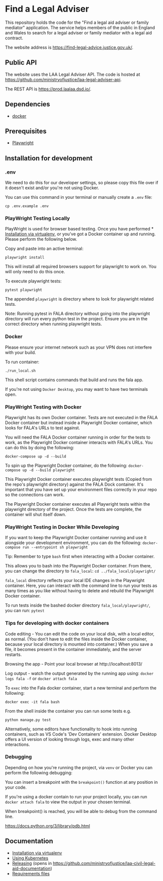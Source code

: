 # Find a Legal Adviser

This repository holds the code for the "Find a legal aid adviser or family mediator" application. The service helps members of the public in England and Wales to search for a legal adviser or family mediator with a legal aid contract.

The website address is https://find-legal-advice.justice.gov.uk/.

## Public API

The website uses the LAA Legal Adviser API. The code is hosted at https://github.com/ministryofjustice/laa-legal-adviser-api.

The REST API is https://prod.laalaa.dsd.io/.

## Dependencies
- [docker](https://www.docker.com/)

## Prerequisites
- [Playwright](https://playwright.dev/python/) 

## Installation for development

### .env

We need to do this for our developer settings, so please copy this file over if it doesn't exist and/or you're not using Docker. 

You can use this command in your terminal or manually create a `.env` file: 

`cp .env.example .env` 

### PlayWright Testing Locally

PlayWright is used for browser based testing. Once you have performed * [Installation via virtualenv,](docs/virtual-env.md) or you've
got a Docker container up and running. Please perform the following below.

Copy and paste into an active terminal:

`playwright install`

This will install all required browsers support for playwright to work on. You will only need to do this once.

To execute playwright tests:

`pytest playwright`

The appended `playwright` is directory where to look for playwright related tests.

Note: Running pytest in FALA directory without going into the playwright directory will run every python test in the 
project. Ensure you are in the correct directory when running playwright tests.

### Docker

Please ensure your internet network such as your VPN does not interfere with your build.

To run container:

`./run_local.sh`

This shell script contains commands that build and runs the fala app.

If you're not using `Docker Desktop`, you may want to have two terminals open.

### PlayWright Testing with Docker

Playwright has its own Docker container. Tests are not executed in the FALA Docker container but instead inside a 
Playwright Docker container, which looks for FALA's URLs to test against.

You will need the FALA Docker container running in order for the tests to work, as the Playwright Docker container 
interacts with FALA's URLs. You can do this by doing the following:

`docker-compose up -d --build`

To spin up the Playwright Docker container, do the following:
`docker-compose up -d --build playwright`

This Playwright Docker container executes playwright tests (Copied from the repo's playwright directory) 
against the FALA Dock container. It's important that you have set up your environment files correctly in your repo so
the connections can work.

The Playwright Docker container executes all Playwright tests within the playwright directory of the project. 
Once the tests are complete, the container will shut itself down.

### PlayWright Testing in Docker While Developing

If you want to keep the Playwright Docker container running and use it alongside your development environment, 
you can do the following:
`docker-compose run --entrypoint sh playwright`

Tip: Remember to type `bash` first when interacting with a Docker container.

This allows you to bash into the Playwright Docker container. From there, you can change the directory to `fala_local`:
`cd ../fala_local/playwright/`

`fala_local` directory reflects your local IDE changes in the Playwright container. Here, you can interact with the 
command line to run your tests as many times as you like without having to delete and rebuild the Playwright Docker 
container.

To run tests inside the bashed docker directory `fala_local/playwright/`, you can run:
`pytest`

### Tips for developing with docker containers

Code editing - You can edit the code on your local disk, with a local editor, as normal. (You don't have to edit the 
files inside the Docker container, because your local directory is mounted into container.) When you save a file, it 
becomes present in the container immediately, and the server restarts.

Browsing the app - Point your local browser at http://localhost:8013/

Log output - watch the output generated by the running app using: `docker logs fala -f` or `docker attach fala`

To `exec` into the Fala docker container, start a new terminal and perform the following:

`docker exec -it fala bash`

From the shell inside the container you can run some tests e.g.

`python manage.py test`

Alternatively, some editors have functionality to hook into running containers, such as VS Code's 'Dev Containers' 
extension. Docker Desktop offers a UI version of looking through logs, exec and many other interactions. 

### Debugging
Depending on how you're running the project, via `venv` or Docker you can perform the following debugging:

You can insert a breakpoint with the `breakpoint()` function at any position in your code.

If you're using a docker contain to run your project locally, you can run `docker attach fala` to view the output in 
your chosen terminal.

When breakpoint() is reached, you will be able to debug from the command line.

https://docs.python.org/3/library/pdb.html


## Documentation
* [Installation via virtualenv](docs/virtual-env.md)
* [Using Kubernetes](docs/kubernetes.md)
* [Releasing](https://github.com/ministryofjustice/laa-civil-legal-aid-documentation/blob/master/releasing/kubernetes.md)
(opens in https://github.com/ministryofjustice/laa-civil-legal-aid-documentation)
* [Requirements files](requirements/README.md)
